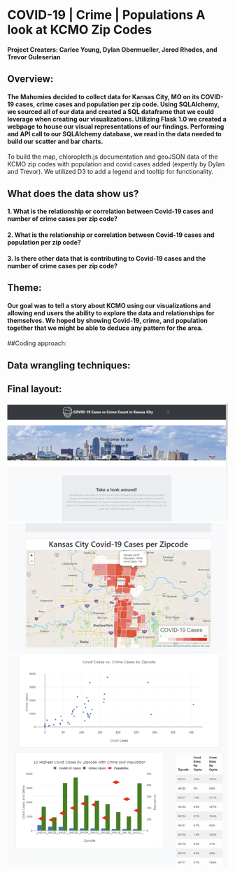 # COVID-19 | Crime | Populations A look at KCMO Zip Codes
#### Project Creaters: Carlee Young, Dylan Obermueller, Jerod Rhodes, and Trevor Guleserian

## Overview:
#### The Mahomies decided to collect data for Kansas City, MO on its COVID-19 cases, crime cases and population per zip code. Using SQLAlchemy, we sourced all of our data and created a SQL dataframe that we could leverage when creating our visualizations. Utilizing Flask 1.0 we created a webpage to house our visual representations of our findings. Performing and API call to our SQLAlchemy database, we read in the data needed to build our scatter and bar charts. 
To build the map,  chloropleth.js documentation and geoJSON data of the KCMO zip codes with population and covid cases added (expertly by Dylan and Trevor).  We utilized D3 to add a legend and tooltip for functionality.

## What does the data show us?
#### 1. What is the relationship or correlation between Covid-19 cases and number of crime cases per zip code?
#### 2. What is the relationship or correlation between Covid-19 cases and population per zip code?
#### 3. Is there other data that is contributing to Covid-19 cases and the number of crime cases per zip code?

## Theme:
#### Our goal was to tell a story about KCMO using our visualizations and allowing end users the ability to explore the data and relationships for themselves. We hoped by showing Covid-19, crime, and population together that we might be able to deduce any pattern for the area.

##Coding approach:
####

## Data wrangling techniques:
####

## Final layout:
![webpage image](img/webpage1.PNG)
![webpage image](img/map.PNG)
![webpage image](img/charts.PNG)



